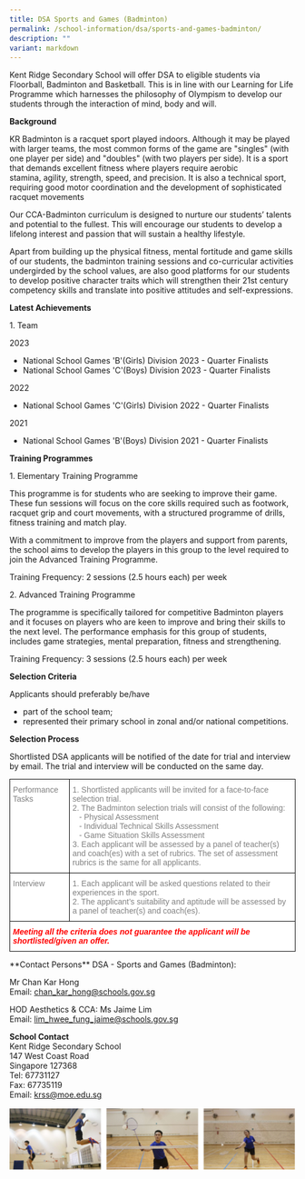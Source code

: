 ```yaml
---
title: DSA Sports and Games (Badminton)
permalink: /school-information/dsa/sports-and-games-badminton/
description: ""
variant: markdown
---
```

Kent Ridge Secondary School will offer DSA to eligible students via Floorball, Badminton and Basketball. This is in line with our Learning for Life Programme which harnesses the philosophy of Olympism to develop our students through the interaction of mind, body and will.

**Background**

KR Badminton is a racquet sport played indoors. Although it may be played with larger teams, the most common forms of the game are "singles" (with one player per side) and "doubles" (with two players per side). It is a sport that demands excellent fitness where players require&nbsp;aerobic stamina,&nbsp;agility, strength, speed, and precision. It is also a technical sport, requiring good&nbsp;motor coordination&nbsp;and the development of sophisticated racquet movements

Our CCA-Badminton curriculum is designed to nurture our students’ talents and potential to the fullest. This will encourage our students to develop a lifelong interest and passion that will sustain a healthy lifestyle.

Apart from building up the physical fitness, mental fortitude and game skills of our students, the badminton training sessions and co-curricular activities undergirded by the school values, are also good platforms for our students to develop positive character traits which will strengthen their 21st&nbsp;century competency skills and translate into positive attitudes and self-expressions.

**Latest Achievements**

1\. Team

2023

*   National School Games 'B'(Girls) Division 2023 - Quarter Finalists
*   National School Games 'C'(Boys) Division 2023 - Quarter Finalists

2022

*   National School Games 'C'(Girls) Division 2022 - Quarter Finalists

2021

*   National School Games 'B'(Boys) Division 2021 - Quarter Finalists


**Training Programmes**

1\. Elementary Training Programme

This programme is for students who are seeking to improve their game. These fun sessions will focus on the core skills required such as footwork, racquet grip and court movements, with a structured programme of drills, fitness training and match play.

With a commitment to improve from the players and support from parents, the school aims to develop the players in this group to the level required to join the Advanced Training Programme.

Training Frequency: 2 sessions (2.5 hours each) per week

2\. Advanced Training Programme

The programme is specifically tailored for competitive Badminton players and it focuses on players who are keen to improve and bring their skills to the next level. The performance emphasis for this group of students, includes game strategies, mental preparation, fitness and strengthening.

Training Frequency: 3 sessions (2.5 hours each) per week

**Selection Criteria**

Applicants should preferably be/have

*   part of the school team;
*   represented their primary school in zonal and/or national competitions.

**Selection Process**

Shortlisted DSA applicants will be notified of the date for trial and interview by email. The trial and interview will be conducted on the same day.

<style type="text/css">
.tg  {border-collapse:collapse;border-spacing:0;}
.tg td{border-color:black;border-style:solid;border-width:1px;font-family:Arial, sans-serif;font-size:14px;
  overflow:hidden;padding:10px 5px;word-break:normal;}
.tg th{border-color:black;border-style:solid;border-width:1px;font-family:Arial, sans-serif;font-size:14px;
  font-weight:normal;overflow:hidden;padding:10px 5px;word-break:normal;}
.tg .tg-lm9i{background-color:#FFF;color:#808080;text-align:left;vertical-align:top}
.tg .tg-xaiy{background-color:#FFF;color:#F00;font-style:italic;font-weight:bold;text-align:left;vertical-align:top}
</style>
<p></p><table class="tg">
<thead>
  <tr>
    <th class="tg-lm9i">Performance Tasks</th>
    <th class="tg-lm9i">1. Shortlisted applicants will be invited for a face-to-face selection trial.<br>
2. The Badminton selection trials will consist of the following:<br>
&nbsp;&nbsp;&nbsp;- Physical Assessment<br>
&nbsp;&nbsp;&nbsp;- Individual Technical Skills Assessment<br>
&nbsp;&nbsp;&nbsp;- Game Situation Skills Assessment<br>
3. Each applicant will be assessed by a panel of teacher(s) and coach(es) with a set of rubrics. The set of assessment rubrics is the same for all applicants.</th>
  </tr>
</thead>
<tbody>
  <tr>
    <td class="tg-lm9i">Interview</td>
   <td class="tg-lm9i">1. Each applicant will be asked questions related to their experiences in the sport.<br>
2. The applicant’s suitability and aptitude will be assessed by a panel of teacher(s) and coach(es).</td>
  </tr>
  <tr>
    <td class="tg-xaiy" colspan="2">Meeting all the criteria does not guarantee the applicant will be shortlisted/given an offer.</td>
		
  </tr>
</tbody>
</table>
**Contact Persons**  
DSA - Sports and Games (Badminton):

Mr Chan Kar Hong  
Email: [chan_kar_hong@schools.gov.sg](mailto:chan_kar_hong@schools.gov.sg)

HOD Aesthetics &amp; CCA: Ms Jaime Lim  
Email: [lim_hwee_fung_jaime@schools.gov.sg](mailto:lim_hwee_fung_jaime@schools.gov.sg)

**School Contact**  
Kent Ridge Secondary School  
147 West Coast Road  
Singapore 127368  
Tel: 67731127  
Fax: 67735119  
Email: [krss@moe.edu.sg](mailto:krss@moe.edu.sg)

![DSA Badminton](/images/dsa%20badminton.png)